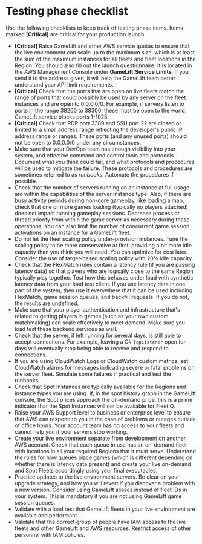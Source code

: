 # Testing phase checklist<a name="gamelift_quickstart_customservers_test_checklist"></a>

Use the following checklists to keep track of testing phase items\. Items marked **\[Critical\]** are critical for your production launch\. 
+ **\[Critical\]** Raise GameLift and other AWS service quotas to ensure that the live environment can scale up to the maximum size, which is at least the sum of the maximum instances for all fleets and fleet locations in the Region\. You should also fill out the launch questionnaire\. It is located in the AWS Management Console under **GameLift**\|**Service Limits**\. If you send it to the address given, it will help the GameLift team better understand your API limit requirements\. 
+ **\[Critical\]** Check that the ports that are open on live fleets match the range of ports that could possibly be used by any server on the fleet instances and are open to 0\.0\.0\.0/0\. For example, if servers listen to ports in the range 38200 to 38300, these must be open to the world\. GameLift service blocks ports 1\-1025\.
+ **\[Critical\]** Check that RDP port 3389 and SSH port 22 are closed or limited to a small address range reflecting the developer's public IP address range or ranges\. These ports \(and any unused ports\) should not be open to 0\.0\.0\.0/0 under any circumstances\.
+  Make sure that your DevOps team has enough visibility into your system, and effective command and control tools and protocols\. Document what you think could fail, and what protocols and procedures will be used to mitigate the failure\. These protocols and procedures are sometimes referred to as *runbooks*\. Automate the procedures if possible\.
+  Check that the number of servers running on an instance at full usage are within the capabilities of the server instance type\. Also, if there are busy activity periods during non\-core gameplay, like loading a map, check that one or more games loading \(typically no players attached\) does not impact running gameplay sessions\. Decrease process or thread priority from within the game server as necessary during these operations\. You can also limit the number of concurrent game session activations on an instance for a GameLift fleet\.
+  Do not let the fleet scaling policy under\-provision instances\. Tune the scaling policy to be more conservative at first, providing a bit more idle capacity than you think you will need\. You can optimize for cost later\. Consider the use of target\-based scaling policy with 20% idle capacity\.
+  Check that the FlexMatch rules contain a latency rule \(if you are passing latency data\) so that players who are logically close to the same Region typically play together\. Test how this behaves under load with synthetic latency data from your load test client\. If you use latency data in one part of the system, then use it everywhere that it can be used including FlexMatch, game session queues, and backfill requests\. If you do not, the results are undefined\.
+  Make sure that your player authentication and infrastructure that's related to getting players in games \(such as your own custom matchmaking\) can scale effectively to meet demand\. Make sure you load test these backend services as well\.
+  Check that the server, if left running for several days, is still able to accept connections\. For example, leaving a C\# `TcpListener` open for days will eventually stop being able to receive and respond to connections\.
+  If you are using CloudWatch Logs or CloudWatch custom metrics, set CloudWatch alarms for messages indicating severe or fatal problems on the server fleet\. Simulate some failures if practical and test the runbooks\.
+  Check that Spot Instances are typically available for the Regions and instance types you are using\. If, in the spot history graph in the GameLift console, the Spot prices approach the on\-demand price, this is a prime indicator that the Spot Instances will not be available for FleetIQ\.
+  Raise your AWS Support level to business or enterprise level to ensure that AWS can respond to you in the case of problems or outages outside of office hours\. Your account team has no access to your fleets and cannot help you if your servers stop working\. 
+  Create your live environment separate from development on another AWS account\. Check that each queue in use has an on\-demand fleet with locations in all your required Regions that it must serve\. Understand the rules for how queues place games \(which is different depending on whether there is latency data present\) and create your live on\-demand and Spot Fleets accordingly using your final executables\.
+  Practice updates to the live environment servers\. Be clear on your upgrade strategy, and how you will revert if you discover a problem with a new version\. Consider using GameLift aliases instead of fleet IDs in your system\. This is mandatory if you are not using GameLift game session queues\.
+  Validate with a load test that GameLift fleets in your live environment are available and performant\.
+  Validate that the correct group of people have IAM access to the live fleets and other GameLift and AWS resources\. Restrict access of other personnel with IAM policies\.
